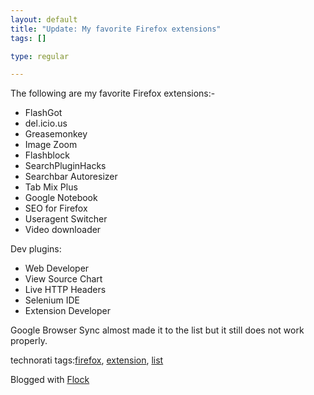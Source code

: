 ```yaml
--- 
layout: default
title: "Update: My favorite Firefox extensions"
tags: []

type: regular

---
```

<div>The following are my favorite Firefox extensions:-
<ul>
	<li>FlashGot</li>
	<li>del.icio.us</li>
	<li>Greasemonkey</li>
	<li>Image Zoom</li>
	<li>Flashblock</li>
	<li>SearchPluginHacks</li>
	<li>Searchbar Autoresizer</li>
	<li>Tab Mix Plus</li>
	<li>Google Notebook</li>
	<li>SEO for Firefox</li>
	<li>Useragent Switcher</li>
	<li>Video downloader</li>
</ul>
Dev plugins:
<ul>
	<li>Web Developer</li>
	<li>View Source Chart</li>
	<li>Live HTTP Headers</li>
	<li>Selenium IDE</li>
	<li>Extension Developer</li>
</ul>
Google Browser Sync almost made it to the list but it still does not work properly.

technorati tags:<a rel="tag" href="http://technorati.com/tag/firefox">firefox</a>, <a rel="tag" href="http://technorati.com/tag/extension">extension</a>, <a rel="tag" href="http://technorati.com/tag/list">list</a>

Blogged with <a title="Flock" href="http://www.flock.com">Flock</a></div>
